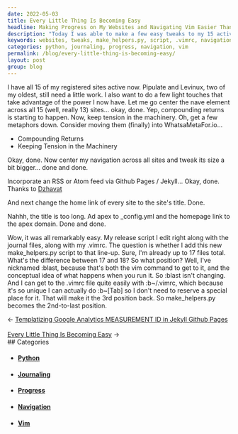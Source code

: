 ```yaml
---
date: 2022-05-03
title: Every Little Thing Is Becoming Easy
headline: Making Progress on My Websites and Navigating Vim Easier Than Ever
description: "Today I was able to make a few easy tweaks to my 15 active websites, and I added a make_helpers.py script to my release script. I also figured out how to navigate to my .vimrc file with the command :b~[Tab], and I'm feeling good about the progress I'm making. Read more to find out how I achieved these results."
keywords: websites, tweaks, make_helpers.py, script, .vimrc, navigation, element, RSS, Atom, feed, home link, title, command, returns, progress
categories: python, journaling, progress, navigation, vim
permalink: /blog/every-little-thing-is-becoming-easy/
layout: post
group: blog
---
```



I have all 15 of my registered sites active now. Pipulate and Levinux, two of
my oldest, still need a little work. I also want to do a few light touches that
take advantage of the power I now have. Let me go center the nave element
across all 15 (well, really 13) sites... okay, done. Yep, compounding returns
is starting to happen. Now, keep tension in the machinery. Oh, get a few
metaphors down. Consider moving them (finally) into WhatsaMetaFor.io...

- Compounding Returns
- Keeping Tension in the Machinery

Okay, done. Now center my navigation across all sites and tweak its size a bit
bigger... done and done.

Incorporate an RSS or Atom feed via Github Pages / Jekyll... Okay, done. Thanks
to [Dzhavat](https://dzhavat.github.io/2020/01/19/adding-an-rss-feed-to-github-pages.html)

And next change the home link of every site to the site's title. Done.

Nahhh, the title is too long. Ad apex to \_config.yml and the homepage link to
the apex domain. Done and done.

Wow, it was all remarkably easy. My release script I edit right along with the
journal files, along with my .vimrc. The question is whether I add this new
make_helpers.py script to that line-up. Sure, I'm already up to 17 files total.
What's the difference between 17 and 18? So what position? Well, I've nicknamed
:blast, because that's both the vim command to get to it, and the conceptual
idea of what happens when you run it. So :blast isn't changing. And I can get
to the .vimrc file quite easily with :b~/.vimrc, which because it's so unique I
can actually do :b~[Tab] so I don't need to reserve a special place for it.
That will make it the 3rd position back. So make_helpers.py becomes the
2nd-to-last position.


<div class="arrow-links"><div class="post-nav-prev"><span class="arrow">&larr;&nbsp;</span><a href="/blog/templatizing-google-analytics-measurement-id-in-jekyll-github-pages/">Templatizing Google Analytics MEASUREMENT ID in Jekyll Github Pages</a></div> &nbsp; <div class="post-nav-next"><a href="/blog/every-little-thing-is-becoming-easy/">Every Little Thing Is Becoming Easy</a><span class="arrow">&nbsp;&rarr;</span></div></div>
## Categories

<ul>
<li><h4><a href='/python/'>Python</a></h4></li>
<li><h4><a href='/journaling/'>Journaling</a></h4></li>
<li><h4><a href='/progress/'>Progress</a></h4></li>
<li><h4><a href='/navigation/'>Navigation</a></h4></li>
<li><h4><a href='/vim/'>Vim</a></h4></li></ul>